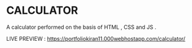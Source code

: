 # CALCULATOR
 A calculator performed on the basis of HTML , CSS and JS .

LIVE PREVIEW : https://portfoliokiran11.000webhostapp.com/calculator/
